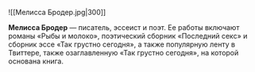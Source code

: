 ![[Мелисса Бродер.jpg|300]]

**Мелисса Бродер** — писатель, эссеист и поэт. Ее работы включают романы «Рыбы и молоко», поэтический сборник «Последний секс» и сборник эссе «Так грустно сегодня», а также популярную ленту в Твиттере, также озаглавленную «Так грустно сегодня», на которой основана книга.
